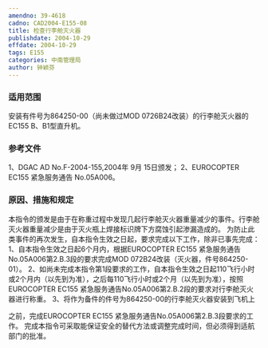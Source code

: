 ```yaml
---
amendno: 39-4618
cadno: CAD2004-E155-08
title: 检查行李舱灭火器
publishdate: 2004-10-29
effdate: 2004-10-29
tags: E155
categories: 中南管理局
author: 钟颖芬
---
```


### 适用范围 
安装有件号为864250-00（尚未做过MOD 0726B24改装）的行李舱灭火器的EC155 B、B1型直升机。

<!--more-->
### 参考文件
1、DGAC AD No.F-2004-155,2004年 9月 15日颁发；
 2、EUROCOPTER EC155 紧急服务通告 No.05A006。

### 原因、措施和规定 
本指令的颁发是由于在称重过程中发现几起行李舱灭火器重量减少的事件。行李舱灭火器重量减少是由于灭火瓶上焊接标识牌下方腐蚀引起渗漏造成的。
为防止此类事件的再次发生，自本指令生效之日起，要求完成以下工作，除非已事先完成： 
    1、自本指令生效之日起6个月内，根据EUROCOPTER EC155 紧急服务通告No.05A006第2.B.3段的要求完成MOD 072B24改装（灭火器，件号864250-01）。 
    2、如尚未完成本指令第1段要求的工作，自本指令生效之日起110飞行小时或2个月内（以先到为准），之后每110飞行小时或2个月（以先到为准），按照EUROCOPTER EC155 紧急服务通告No.05A006第2.B.2段的要求对行李舱灭火器进行称重。 
   3、将作为备件的件号为864250-00的行李舱灭火器安装到飞机上
  
之前，完成EUROCOPTER EC155 紧急服务通告No.05A006第2.B.3段要求的工作。 完成本指令可采取能保证安全的替代方法或调整完成时间，但必须得到适航部门的批准。
